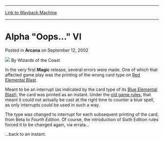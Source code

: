 
---
[Link to Wayback Machine](https://web.archive.org/web/20210928062941/https://magic.wizards.com/en/articles/archive/arcana/alpha-oops%E2%80%A6-vi-2002-09-12)

[_metadata_:author]:- "Wizards of the Coast"
[_metadata_:description]:- "In the very first Magic release, several errors were made. One of which that affected game play was the printing of the wrong card type on Red Elemental Blast.Meant to be an interrupt (as indicated by the card type of its Blue Elemental Blast), the card was printed as an instant. Under the old game rules, that meant it could not actually be cast at the right time to counter a"
[_metadata_:generator]:- "Drupal 7 (http://drupal.org)"
[_metadata_:node]:- "604416"
[_metadata_:publish_date]:- "2002-09-12"
[_metadata_:source]:- "div-main-content"
[_metadata_:title]:- "Alpha `Oops…` VI"
[_metadata_:wayback_capture_timestamp]:- "2021-09-28 06:29:41"
[_metadata_:wayback_raw_url]:- "https://web.archive.org/web/20210928062941id_/https://magic.wizards.com/en/articles/archive/arcana/alpha-oops%E2%80%A6-vi-2002-09-12"
[_metadata_:wayback_url]:- "https://magic.wizards.com/en/articles/archive/arcana/alpha-oops%E2%80%A6-vi-2002-09-12"
---


Alpha "Oops…" VI
================



 Posted in **Arcana**
 on September 12, 2002 






![](https://media.magic.wizards.com/styles/auth_small/public/images/person/wizards_author.jpg)
By Wizards of the Coast











In the very first **Magic** release, several errors were made. One of which that affected game play was the printing of the wrong card type on [Red Elemental Blast](https://gatherer.wizards.com/Pages/Card/Details.aspx?name=Red+Elemental+Blast).

Meant to be an interrupt (as indicated by the card type of its [Blue Elemental Blast](http://gatherer.wizards.com/Pages/Card/Details.aspx?&name=Blue%2BElemental%2BBlast)), the card was printed as an instant. Under the [old game rules](http://archive.wizards.com/default.asp?x=mtgcom/daily/bb27), that meant it could not actually be cast at the right time to counter a blue spell, as only interrupts could be used in such a way.

The type was changed to interrupt for each subsequent printing of the card, from Beta to *Fourth Edition*. Of course, the introduction of Sixth Edition rules forced it to be changed again, via errata…

…back to an instant.








